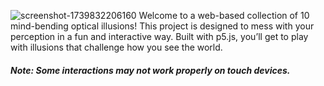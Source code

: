 ![screenshot-1739832206160](https://github.com/user-attachments/assets/f89a78a5-e0ce-4b8a-9171-06183add04b0)
Welcome to a web-based collection of 10 mind-bending optical illusions! This project is designed to mess with your perception in a fun and interactive way. Built with p5.js, you’ll get to play with illusions that challenge how you see the world.
##### Note: Some interactions may not work properly on touch devices.
